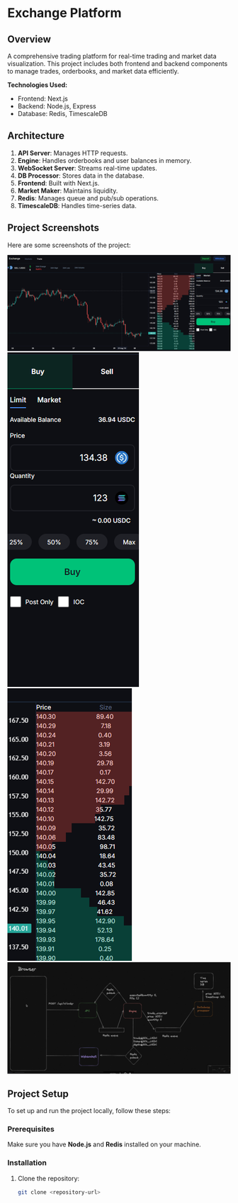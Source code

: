 # Exchange Platform

## Overview

A comprehensive trading platform for real-time trading and market data visualization. This project includes both frontend and backend components to manage trades, orderbooks, and market data efficiently.

**Technologies Used:**
- Frontend: Next.js
- Backend: Node.js, Express
- Database: Redis, TimescaleDB

## Architecture

1. **API Server**: Manages HTTP requests.
2. **Engine**: Handles orderbooks and user balances in memory.
3. **WebSocket Server**: Streams real-time updates.
4. **DB Processor**: Stores data in the database.
5. **Frontend**: Built with Next.js.
6. **Market Maker**: Maintains liquidity.
7. **Redis**: Manages queue and pub/sub operations.
8. **TimescaleDB**: Handles time-series data.

## Project Screenshots

Here are some screenshots of the project:

![Screenshot 1](demo/image1.png)
![Screenshot 2](demo/image2.png)
![Screenshot 3](demo/image3.png)
![Screenshot 4](demo/image4.png)

## Project Setup

To set up and run the project locally, follow these steps:

### Prerequisites

Make sure you have **Node.js** and **Redis** installed on your machine.

### Installation

1. Clone the repository:
   ```bash
   git clone <repository-url>
